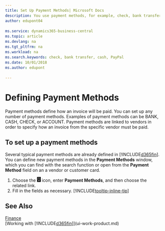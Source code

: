 ```yaml
---
title: Set Up Payment Methods| Microsoft Docs
description: You use payment methods, for example, check, bank transfer, cash, or PayPal, to define how an invoice will be paid.
author: edupont04

ms.service: dynamics365-business-central
ms.topic: article
ms.devlang: na
ms.tgt_pltfrm: na
ms.workload: na
ms.search.keywords: check, bank transfer, cash, PayPal
ms.date: 10/01/2018
ms.author: edupont

---
```

# Defining Payment Methods
Payment methods define how an invoice will be paid. You can set up any number of payment methods. Examples of payment methods can be BANK, CASH, CHECK, or ACCOUNT.
Payment methods are linked to vendors in order to specify how an invoice from the specific vendor must be paid.

## To set up a payment methods
Several typical payment methods are already defined in [!INCLUDE[d365fin](includes/d365fin_md.md)]. You can define new payment methods in the **Payment Methods** window, which you can find with the search function or open from the **Payment Method** field on an a vendor or customer card.
1. Choose the ![Lightbulb that opens the Tell Me feature](media/ui-search/search_small.png "Tell me what you want to do") icon, enter **Payment Methods**, and then choose the related link.
2. Fill in the fields as necessary. [!INCLUDE[tooltip-inline-tip](includes/tooltip-inline-tip_md.md)]

## See Also
[Finance](finance.md)  
[Working with [!INCLUDE[d365fin](includes/d365fin_md.md)]](ui-work-product.md)  
